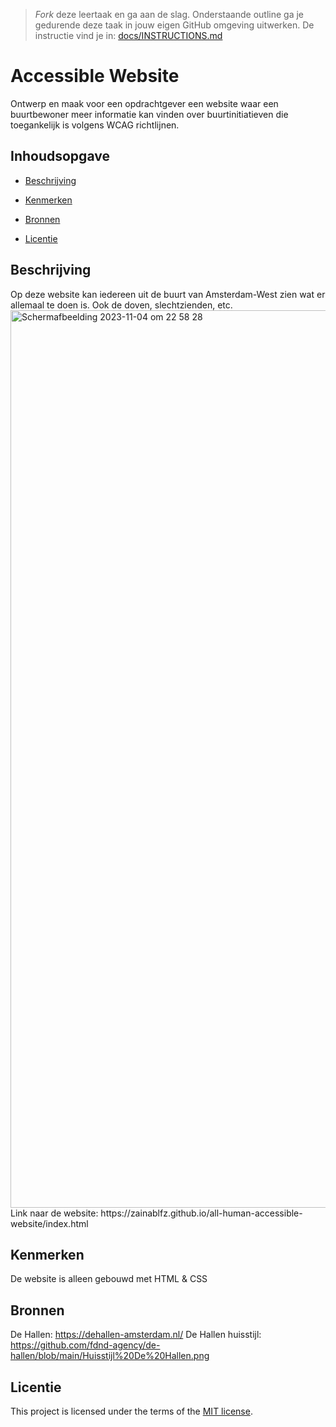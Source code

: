 > _Fork_ deze leertaak en ga aan de slag. Onderstaande outline ga je gedurende deze taak in jouw eigen GitHub omgeving uitwerken. De instructie vind je in: [docs/INSTRUCTIONS.md](https://github.com/fdnd-task/all-human-accessible-website/blob/main/docs/INSTRUCTIONS.md)

# Accessible Website

Ontwerp en maak voor een opdrachtgever een website waar een buurtbewoner meer informatie kan vinden over buurtinitiatieven die toegankelijk is volgens WCAG richtlijnen.

## Inhoudsopgave

  * [Beschrijving](#beschrijving)

  * [Kenmerken](#kenmerken)
  * [Bronnen](#bronnen)
  * [Licentie](#licentie)

## Beschrijving
<!-- In de Beschrijving staat hoe je project er uit ziet, hoe het werkt en wat je er mee kan. --> Op deze website kan iedereen uit de buurt van Amsterdam-West zien wat er allemaal te doen is. Ook de doven, slechtzienden, etc. 
<!-- Voeg een mooie poster visual toe 📸 --> <img width="1436" alt="Scherm­afbeelding 2023-11-04 om 22 58 28" src="https://github.com/zainablfz/all-human-accessible-website/assets/144009548/dcc8471a-e19c-40a3-81c2-aabed305a0c3">
<!-- Voeg een link toe naar Github Pages 🌐--> Link naar de website: https://zainablfz.github.io/all-human-accessible-website/index.html

## Kenmerken
<!-- Bij Kenmerken staat welke technieken zijn gebruikt en hoe. Wat is de HTML structuur? Wat zijn de belangrijkste dingen in CSS? Wat is er met Javascript gedaan en hoe? Misschien heb je een framwork of library gebruikt? --> De website is alleen gebouwd met HTML & CSS



## Bronnen

De Hallen: https://dehallen-amsterdam.nl/
De Hallen huisstijl: https://github.com/fdnd-agency/de-hallen/blob/main/Huisstijl%20De%20Hallen.png

## Licentie


This project is licensed under the terms of the [MIT license](./LICENSE).

